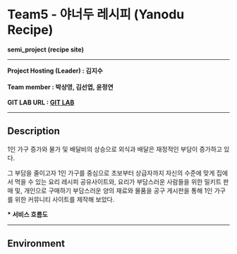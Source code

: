 # Team5 - 야너두 레시피 (Yanodu Recipe)
__semi_project (recipe site)__
____

__Project Hosting (Leader) : 김지수__ <br><br>
__Team member : 박상영, 김선엽, 윤정연__ <br><br>
__GIT LAB URL : [GIT LAB](https://github.com/jiguiscoming/team5)__ <br>

_____


## Description
1인 가구 증가와 물가 및 배달비의 상승으로 외식과 배달은 재정적인 부담이 증가하고 있다. <br>

그 부담을 줄이고자 1인 가구를 중심으로 초보부터 상급자까지 자신의 수준에 맞게 집에서 먹을 수 있는 요리 레시피 공유사이트와, 요리가 부담스러운 사람들을 위한 밀키트 판매 및, 개인으로 구매하기 부담스러운 양의 재료와 물품을 공구 게시판을 통해 1인 가구를 위한 커뮤니티 사이트를 제작해 보았다.


__* 서비스 흐름도__

_____

## Environment

